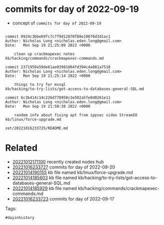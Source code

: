 # commits for day of 2022-09-19

- concept of `commits for day of 2022-09-19`

```

commit 0924c3bbe69fc7c7f9d12870f88e10076d3d1ac1
Author: Nicholas Long <nicholas.eden.long@gmail.com>
Date:   Mon Sep 19 21:25:09 2022 +0000

    clean up crackmapexec notes
kb/hacking/commands/crackmapexec-commands.md

commit 2371959a59de61ae03981004fd394c4a081a7510
Author: Nicholas Long <nicholas.eden.long@gmail.com>
Date:   Mon Sep 19 21:25:14 2022 +0000

    things to try for mssql
kb/hacking/to-try-lists/got-access-to-databases-general-SQL.md

commit 6c3b414c14c226d778958c3e502a5fe8d0261e11
Author: Nicholas Long <nicholas.eden.long@gmail.com>
Date:   Mon Sep 19 21:50:38 2022 +0000

    random info about fixing apt from ippsec video StreamIO
kb/linux/force-upgrade.md
```

` zet/20221016233725/README.md `

# Related

- [20221012171100](/zet/20221012171100/README.md) recently created nodes hub
- [20221016233727](/zet/20221016233727/README.md) commits for day of 2022-09-20
- [20221014190155](/zet/20221014190155/README.md) kb file named kb/linux/force-upgrade.md
- [20221014185603](/zet/20221014185603/README.md) kb file named kb/hacking/to-try-lists/got-access-to-databases-general-SQL.md
- [20221014185929](/zet/20221014185929/README.md) kb file named kb/hacking/commands/crackmapexec-commands.md
- [20221016233723](/zet/20221016233723/README.md) commits for day of 2022-09-17

Tags:

    #dayinhistory
